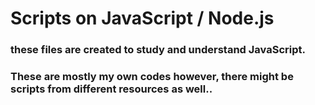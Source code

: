 # Scripts on JavaScript / Node.js

### these files are created to study and understand JavaScript.

### These are mostly my own codes however, there might be scripts from different resources as well..
